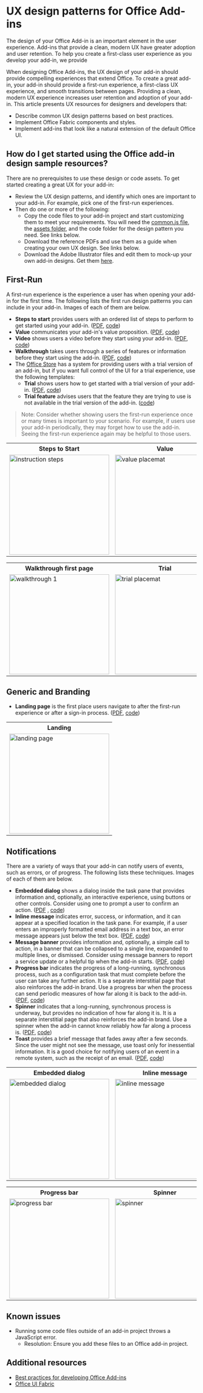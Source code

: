 # UX design patterns for Office Add-ins 

The design of your Office Add-in is an important element in the user experience. Add-ins that provide a clean, modern UX have greater adoption and user retention. To help you create a first-class user experience as you develop your add-in, we provide 

When designing Office Add-ins, the UX design of your add-in should provide compelling experiences that extend Office. To create a great add-in, your add-in should provide a first-run experience, a first-class UX experience, and smooth transitions between pages. Providing a clean, modern UX experience increases user retention and adoption of your add-in. This article presents UX resources for designers and developers that:

* Describe common UX design patterns based on best practices.
* Implement Office Fabric components and styles.
* Implement add-ins that look like a natural extension of the default Office UI. 

## How do I get started using the Office add-in design sample resources?

There are no prerequisites to use these design or code assets. To get started creating a great UX for your add-in:

* Review the UX design patterns, and identify which ones are important to your add-in. For example, pick one of the first-run experiences.
* Then do one or more of the following:
	* Copy the code files to your add-in project and start customizing them to meet your requirements. You will need the [common.js file](https://github.com/OfficeDev/Office-Add-in-UX-Design-Patterns-Code/tree/master/), the [assets folder](https://github.com/OfficeDev/Office-Add-in-UX-Design-Patterns-Code/tree/master/assets), and the code folder for the design pattern you need. See links below.
	* Download the reference PDFs and use them as a guide when creating your own UX design. See links below.
	* Download the Adobe Illustrator files and edit them to mock-up your own add-in designs. Get them [here](https://github.com/OfficeDev/Office-Add-in-Design-Patterns/blob/master/Patterns/Source%20Files).
 

## First-Run

A first-run experience is the experience a user has when opening your add-in for the first time. The following lists the first run design patterns you can include in your add-in. Images of each of them are below.

* **Steps to start** provides users with an ordered list of steps to perform to get started using your add-in. ([PDF](https://github.com/OfficeDev/Office-Add-in-Design-Patterns/blob/master/Patterns/FirstRun_StepsToStart.pdf "PDF"), [code](https://github.com/OfficeDev/Office-Add-in-UX-Design-Patterns-Code/tree/master/templates/first-run/instruction-step))
* **Value** communicates your add-in's value proposition. ([PDF](https://github.com/OfficeDev/Office-Add-in-Design-Patterns/blob/master/Patterns/FirstRun_ValuePlacemat.pdf "PDF"), [code](https://github.com/OfficeDev/Office-Add-in-UX-Design-Patterns-Code/tree/master/templates/first-run/value-placemat))
* **Video** shows users a video before they start using your add-in. ([PDF](https://github.com/OfficeDev/Office-Add-in-Design-Patterns/blob/master/Patterns/FirstRun_VideoPlacemat.pdf "PDF"), [code](https://github.com/OfficeDev/Office-Add-in-UX-Design-Patterns-Code/tree/master/templates/first-run/video-placemat))
* **Walkthrough** takes users through a series of features or information before they start using the add-in. ([PDF](https://github.com/OfficeDev/Office-Add-in-Design-Patterns/blob/master/Patterns/FirstRun_PagingPanel.pdf "PDF"), [code](https://github.com/OfficeDev/Office-Add-in-UX-Design-Patterns-Code/tree/master/templates/first-run/walkthrough))
* The [Office Store](https://msdn.microsoft.com/en-us/library/office/jj220033.aspx) has a system for providing users with a trial version of an add-in, but if you want full control of the UI for a trial experience, use the following templates:
	* **Trial** shows users how to get started with a trial version of your add-in. ([PDF](https://github.com/OfficeDev/Office-Add-in-Design-Patterns/blob/master/Patterns/FirstRun_TrialVersion.pdf "PDF"), [code](https://github.com/OfficeDev/Office-Add-in-UX-Design-Patterns-Code/tree/master/templates/first-run/trial-placemat))
	* **Trial feature** advises users that the feature they are trying to use is not available in the trial version of the add-in. ([code](https://github.com/OfficeDev/Office-Add-in-UX-Design-Patterns-Code/tree/master/templates/first-run/trial-placemat-feature))


> Note: Consider whether showing users the first-run experience once or many times is important to your scenario. For example, if users use your add-in periodically, they may forget how to use the add-in. Seeing the first-run experience again may be helpful to those users. 

 <table>
 <tr><th>Steps to Start</th><th>Value</th><th>Video</th></tr>
 <tr><td><img src="https://github.com/OfficeDev/Office-Add-in-UX-Design-Patterns-Code/blob/master/Images/instruction.step.PNG" alt="instruction steps" style="width: 264px;"/></td><td><img src="https://github.com/OfficeDev/Office-Add-in-UX-Design-Patterns-Code/blob/master/Images/value.placemat.PNG" alt="value placemat" style="width: 264px;"/></td><td><img src="https://github.com/OfficeDev/Office-Add-in-UX-Design-Patterns-Code/blob/master/Images/video.placemat.PNG" alt="video placemat" style="width: 264px;"/></td></tr>
 </table>

 <table>
 <tr><th>Walkthrough first page</th><th>Trial</th><th>Trial feature</th></tr>
 <tr><td><img src="https://github.com/OfficeDev/Office-Add-in-UX-Design-Patterns-Code/blob/master/Images/walkthrough1.PNG" alt="walkthrough 1" style="width: 264px;"/></td><td><img src="https://github.com/OfficeDev/Office-Add-in-UX-Design-Patterns-Code/blob/master/Images/trial.placemat.PNG" alt="trial placemat" style="width: 264px;"/></td><td><img src="https://github.com/OfficeDev/Office-Add-in-UX-Design-Patterns-Code/blob/master/Images/trial.placemat.feature.PNG" alt="trial placemat feature" style="width: 264px;"/></td></tr>
 </table> 


## Generic and Branding

* **Landing page** is the first place users navigate to after the first-run experience or after a sign-in process. ([PDF](https://github.com/OfficeDev/Office-Add-in-Design-Patterns/blob/master/Helpful%20Templates/AddIn_Template_Standard_Layout.pdf "PDF"), [code](https://github.com/OfficeDev/Office-Add-in-UX-Design-Patterns-Code/tree/master/templates/generic/landing-page))

<table>
 <tr><th>Landing</th></tr>
 <tr><td><img src="https://github.com/OfficeDev/Office-Add-in-UX-Design-Patterns-Code/blob/master/Images/landing.page.PNG" alt="landing page" style="width: 264px;"/></td></tr>
 </table>

## Notifications

There are a variety of ways that your add-in can notify users of events, such as errors, or of progress. The following lists these techniques. Images of each of them are below.

* **Embedded dialog**  shows a dialog inside the task pane that provides information and, optionally, an interactive experience, using buttons or other controls. Consider using one to prompt a user to confirm an action. ([PDF](https://github.com/OfficeDev/Office-Add-in-Design-Patterns/blob/master/Patterns/Embedded_Dialog.pdf "PDF") , [code](https://github.com/OfficeDev/Office-Add-in-UX-Design-Patterns-Code/tree/master/templates/notifications/embedded-dialog))
* **Inline message** indicates error, success, or information, and it can appear at a specified location in the task pane. For example, if a user enters an improperly formatted email address in a text box, an error message appears just below the text box. ([PDF](https://github.com/OfficeDev/Office-Add-in-Design-Patterns/blob/master/Patterns/Notification_Inline_Message.pdf "PDF"), [code](https://github.com/OfficeDev/Office-Add-in-UX-Design-Patterns-Code/tree/master/templates/notifications/inline-message))
* **Message banner** provides information and, optionally, a simple call to action, in a banner that can be collapsed to a single line, expanded to multiple lines, or dismissed. Consider using message banners to report a service update or a helpful tip when the add-in starts. ([PDF](https://github.com/OfficeDev/Office-Add-in-Design-Patterns/blob/master/Patterns/Notification_messagebanner.pdf "PDF"), [code](https://github.com/OfficeDev/Office-Add-in-UX-Design-Patterns-Code/tree/master/templates/notifications/message-banner))
* **Progress bar** indicates the progress of a long-running, synchronous process, such as a configuration task that must complete before the user can take any further action. It is a separate interstitial page that also reinforces the add-in brand. Use a progress bar when the process can send periodic measures of how far along it is back to the add-in. ([PDF](https://github.com/OfficeDev/Office-Add-in-Design-Patterns/blob/master/Patterns/Notification_progress.pdf "PDF"), [code](https://github.com/OfficeDev/Office-Add-in-UX-Design-Patterns-Code/tree/master/templates/notifications/progress-bar))
* **Spinner** indicates that a long-running, synchronous process is underway, but provides no indication of how far along it is. It is a separate interstitial page that also reinforces the add-in brand. Use a spinner when the add-in cannot know reliably how far along a process is. ([PDF](https://github.com/OfficeDev/Office-Add-in-Design-Patterns/blob/master/Patterns/Notification_progress.pdf "PDF"), [code](https://github.com/OfficeDev/Office-Add-in-UX-Design-Patterns-Code/tree/master/templates/notifications/spinner))
* **Toast** provides a brief message that fades away after a few seconds. Since the user might not see the message, use toast only for inessential information. It is a good choice for notifying users of an event in a remote system, such as the receipt of an email. ([PDF](https://github.com/OfficeDev/Office-Add-in-Design-Patterns/blob/master/Patterns/Notification_toast.pdf "PDF"), [code](https://github.com/OfficeDev/Office-Add-in-UX-Design-Patterns-Code/tree/master/templates/notifications/toast))

 <table>
 <tr><th>Embedded dialog</th><th>Inline message</th><th>Message banner</th></tr>
 <tr><td><img src="https://github.com/OfficeDev/Office-Add-in-UX-Design-Patterns-Code/blob/master/Images/embedded.dialog.PNG" alt="embedded dialog" style="width: 264px;"/></td><td><img src="https://github.com/OfficeDev/Office-Add-in-UX-Design-Patterns-Code/blob/master/Images/inline.message.PNG" alt="inline message" style="width: 264px;"/></td><td><img src="https://github.com/OfficeDev/Office-Add-in-UX-Design-Patterns-Code/blob/master/Images/message.banner.PNG" alt="message banner" style="width: 264px;"/></td></tr>
 </table>

 <table>
 <tr><th>Progress bar</th><th>Spinner</th><th>Toast</th></tr>
 <tr><td><img src="https://github.com/OfficeDev/Office-Add-in-UX-Design-Patterns-Code/blob/master/Images/progress.bar.PNG" alt="progress bar" style="width: 264px;"/></td><td><img src="https://github.com/OfficeDev/Office-Add-in-UX-Design-Patterns-Code/blob/master/Images/spinner.PNG" alt="spinner" style="width: 264px;"/></td><td><img src="https://github.com/OfficeDev/Office-Add-in-UX-Design-Patterns-Code/blob/master/Images/toast.PNG" alt="toast" style="width: 264px;"/></td></tr>
 </table>

## Known issues

* Running some code files outside of an add-in project throws a JavaScript error. 
	* Resolution: Ensure you add these files to an Office add-in project. 
	
## Additional resources

* [Best practices for developing Office Add-ins](https://dev.office.com/docs/add-ins/design/add-in-development-best-practices)
* [Office UI Fabric](http://dev.office.com/fabric/)